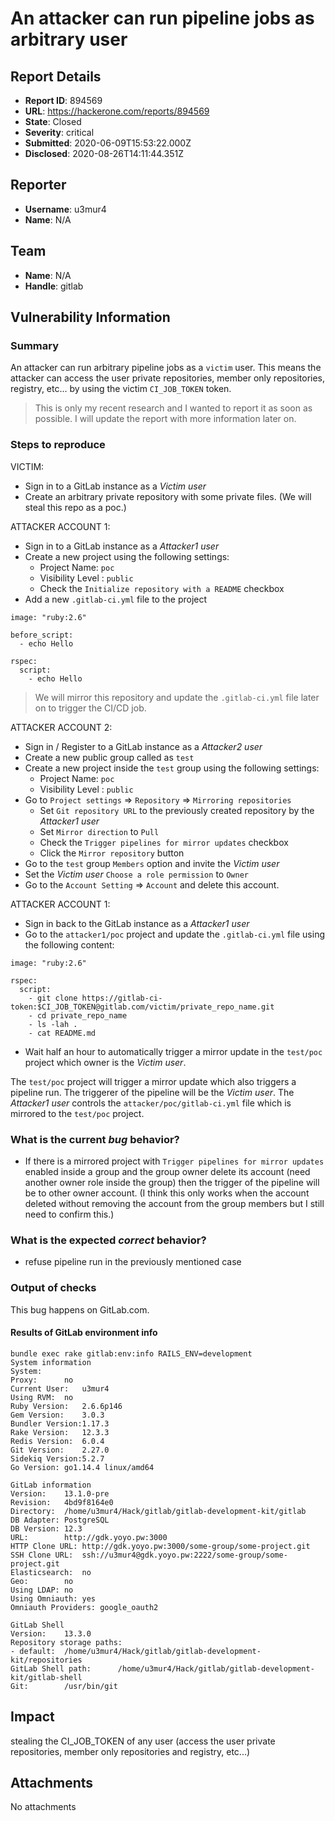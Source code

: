 # An attacker can run pipeline jobs as arbitrary user

## Report Details
- **Report ID**: 894569
- **URL**: https://hackerone.com/reports/894569
- **State**: Closed
- **Severity**: critical
- **Submitted**: 2020-06-09T15:53:22.000Z
- **Disclosed**: 2020-08-26T14:11:44.351Z

## Reporter
- **Username**: u3mur4
- **Name**: N/A

## Team
- **Name**: N/A
- **Handle**: gitlab

## Vulnerability Information
### Summary

An attacker can run arbitrary pipeline jobs as a `victim` user. This means the attacker can access the user private repositories, member only repositories, registry, etc... by using the victim `CI_JOB_TOKEN` token.

> This is only my recent research and I wanted to report it as soon as possible. I will update the report with more information later on.

### Steps to reproduce

VICTIM:

- Sign in to a GitLab instance as a *Victim user*
- Create an arbitrary private repository with some private files. (We will steal this repo as a poc.)

ATTACKER ACCOUNT 1: 

- Sign in to a GitLab instance as a *Attacker1 user*
- Create a new project using the following settings:
    - Project Name: `poc`
    - Visibility Level : `public`
    - Check the `Initialize repository with a README` checkbox
- Add a new `.gitlab-ci.yml` file to the project

```
image: "ruby:2.6"

before_script:
  - echo Hello

rspec:
  script:
    - echo Hello
```

> We will mirror this repository and update the `.gitlab-ci.yml` file later on to trigger the CI/CD job.

ATTACKER ACCOUNT 2: 
- Sign in / Register to a GitLab instance as a *Attacker2 user*
- Create a new public group called as `test`
- Create a new project inside the `test` group using the following settings:
    - Project Name: `poc`
    - Visibility Level : `public`
- Go to `Project settings` => `Repository` => `Mirroring repositories`
    - Set `Git repository URL` to the previously created repository by the *Attacker1 user*
    - Set `Mirror direction` to `Pull`
    - Check the `Trigger pipelines for mirror updates` checkbox
    - Click the `Mirror repository` button
- Go to the `test` group `Members` option and invite the *Victim user*
- Set the *Victim user* `Choose a role permission` to `Owner`
- Go to the `Account Setting` => `Account` and delete this account.

ATTACKER ACCOUNT 1: 

- Sign in back to the GitLab instance as a *Attacker1 user*
- Go to the `attacker1/poc` project and update the `.gitlab-ci.yml` file using the following content:

```
image: "ruby:2.6"

rspec:
  script:
    - git clone https://gitlab-ci-token:$CI_JOB_TOKEN@gitlab.com/victim/private_repo_name.git
    - cd private_repo_name
    - ls -lah .
    - cat README.md
```
- Wait half an hour to automatically trigger a mirror update in the `test/poc` project which owner is the *Victim user*.

The `test/poc` project will trigger a mirror update which also triggers a pipeline run. The triggerer of the pipeline will be the *Victim user*. 
The *Attacker1 user* controls the `attacker/poc/gitlab-ci.yml` file which is mirrored to the `test/poc` project.


### What is the current *bug* behavior?

- If there is a mirrored project with `Trigger pipelines for mirror updates` enabled inside a group and the group owner delete its account (need another owner role inside the group) then the trigger of the pipeline will be to other owner account. (I think this only works when the account deleted without removing the account from the group members but I still need to confirm this.)

### What is the expected *correct* behavior?

- refuse pipeline run in the previously mentioned case

### Output of checks

This bug happens on GitLab.com.

#### Results of GitLab environment info
```
bundle exec rake gitlab:env:info RAILS_ENV=development
System information
System:		
Proxy:		no
Current User:	u3mur4
Using RVM:	no
Ruby Version:	2.6.6p146
Gem Version:	3.0.3
Bundler Version:1.17.3
Rake Version:	12.3.3
Redis Version:	6.0.4
Git Version:	2.27.0
Sidekiq Version:5.2.7
Go Version:	go1.14.4 linux/amd64

GitLab information
Version:	13.1.0-pre
Revision:	4bd9f8164e0
Directory:	/home/u3mur4/Hack/gitlab/gitlab-development-kit/gitlab
DB Adapter:	PostgreSQL
DB Version:	12.3
URL:		http://gdk.yoyo.pw:3000
HTTP Clone URL:	http://gdk.yoyo.pw:3000/some-group/some-project.git
SSH Clone URL:	ssh://u3mur4@gdk.yoyo.pw:2222/some-group/some-project.git
Elasticsearch:	no
Geo:		no
Using LDAP:	no
Using Omniauth:	yes
Omniauth Providers: google_oauth2

GitLab Shell
Version:	13.3.0
Repository storage paths:
- default: 	/home/u3mur4/Hack/gitlab/gitlab-development-kit/repositories
GitLab Shell path:		/home/u3mur4/Hack/gitlab/gitlab-development-kit/gitlab-shell
Git:		/usr/bin/git
```

## Impact

stealing the CI_JOB_TOKEN of any user (access the user private repositories, member only repositories and registry, etc...)

## Attachments
No attachments
